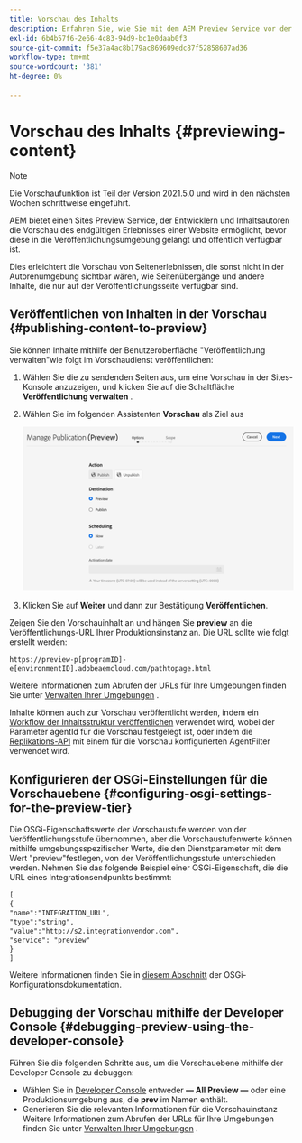 ```yaml
---
title: Vorschau des Inhalts
description: Erfahren Sie, wie Sie mit dem AEM Preview Service vor der Live-Schaltung eine Vorschau des Inhalts anzeigen können.
exl-id: 6b4b57f6-2e66-4c83-94d9-bc1e0daab0f3
source-git-commit: f5e37a4ac8b179ac869609edc87f52858607ad36
workflow-type: tm+mt
source-wordcount: '381'
ht-degree: 0%

---
```


# Vorschau des Inhalts {#previewing-content}

>[!NOTE]
>
>Die Vorschaufunktion ist Teil der Version 2021.5.0 und wird in den nächsten Wochen schrittweise eingeführt.

AEM bietet einen Sites Preview Service, der Entwicklern und Inhaltsautoren die Vorschau des endgültigen Erlebnisses einer Website ermöglicht, bevor diese in die Veröffentlichungsumgebung gelangt und öffentlich verfügbar ist.

Dies erleichtert die Vorschau von Seitenerlebnissen, die sonst nicht in der Autorenumgebung sichtbar wären, wie Seitenübergänge und andere Inhalte, die nur auf der Veröffentlichungsseite verfügbar sind.

## Veröffentlichen von Inhalten in der Vorschau {#publishing-content-to-preview}

Sie können Inhalte mithilfe der Benutzeroberfläche &quot;Veröffentlichung verwalten&quot;wie folgt im Vorschaudienst veröffentlichen:

1. Wählen Sie die zu sendenden Seiten aus, um eine Vorschau in der Sites-Konsole anzuzeigen, und klicken Sie auf die Schaltfläche **Veröffentlichung verwalten** .
1. Wählen Sie im folgenden Assistenten **Vorschau** als Ziel aus

   ![verwaltete Veröffentlichung](/help/sites-cloud/authoring/assets/previewmanagedpublication.png)

1. Klicken Sie auf **Weiter** und dann zur Bestätigung **Veröffentlichen**.

Zeigen Sie den Vorschauinhalt an und hängen Sie **preview** an die Veröffentlichungs-URL Ihrer Produktionsinstanz an. Die URL sollte wie folgt erstellt werden:

```
https://preview-p[programID]-e[environmentID].adobeaemcloud.com/pathtopage.html
```

Weitere Informationen zum Abrufen der URLs für Ihre Umgebungen finden Sie unter [Verwalten Ihrer Umgebungen](https://experienceleague.adobe.com/docs/experience-manager-cloud-manager/using/how-to-use/manage-your-environment.html?lang=en) .

Inhalte können auch zur Vorschau veröffentlicht werden, indem ein [Workflow der Inhaltsstruktur veröffentlichen](https://experienceleague.adobe.com/docs/experience-manager-cloud-service/operations/replication.html?lang=en#publish-content-tree-workflow) verwendet wird, wobei der Parameter agentId für die Vorschau festgelegt ist, oder indem die [Replikations-API](/help/operations/replication.md#replication-api) mit einem für die Vorschau konfigurierten AgentFilter verwendet wird.

## Konfigurieren der OSGi-Einstellungen für die Vorschauebene {#configuring-osgi-settings-for-the-preview-tier}

Die OSGi-Eigenschaftswerte der Vorschaustufe werden von der Veröffentlichungsstufe übernommen, aber die Vorschaustufenwerte können mithilfe umgebungsspezifischer Werte, die den Dienstparameter mit dem Wert &quot;preview&quot;festlegen, von der Veröffentlichungsstufe unterschieden werden. Nehmen Sie das folgende Beispiel einer OSGi-Eigenschaft, die die URL eines Integrationsendpunkts bestimmt:

```
[
{
"name":"INTEGRATION_URL",
"type":"string",
"value":"http://s2.integrationvendor.com",
"service": "preview"
}
]
```

Weitere Informationen finden Sie in [diesem Abschnitt](/help/implementing/deploying/configuring-osgi.md#author-vs-publish-configuration) der OSGi-Konfigurationsdokumentation.

## Debugging der Vorschau mithilfe der Developer Console {#debugging-preview-using-the-developer-console}

Führen Sie die folgenden Schritte aus, um die Vorschauebene mithilfe der Developer Console zu debuggen:

* Wählen Sie in [Developer Console](/help/implementing/developing/introduction/development-guidelines.md#aem-as-a-cloud-service-development-tools) entweder **— All Preview —** oder eine Produktionsumgebung aus, die **prev** im Namen enthält.
* Generieren Sie die relevanten Informationen für die Vorschauinstanz
Weitere Informationen zum Abrufen der URLs für Ihre Umgebungen finden Sie unter [Verwalten Ihrer Umgebungen](https://experienceleague.adobe.com/docs/experience-manager-cloud-manager/using/how-to-use/manage-your-environment.html?lang=en) .
